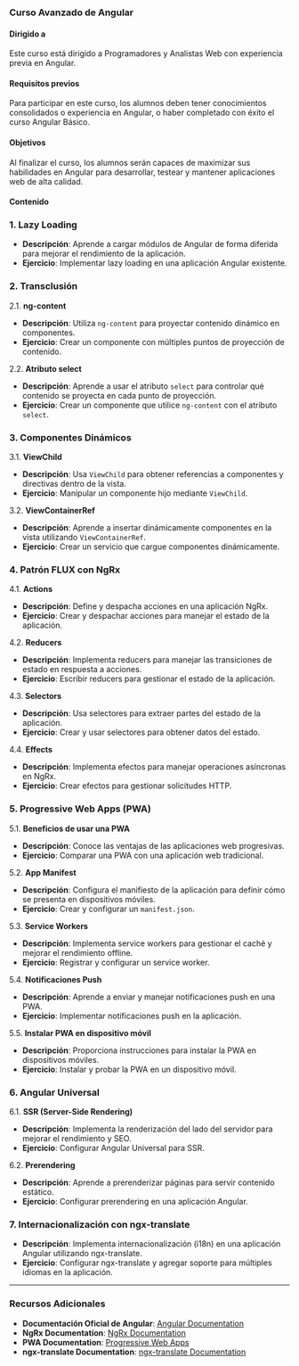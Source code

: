 ### Curso Avanzado de Angular

#### **Dirigido a**
Este curso está dirigido a Programadores y Analistas Web con experiencia previa en Angular.

#### **Requisitos previos**
Para participar en este curso, los alumnos deben tener conocimientos consolidados o experiencia en Angular, o haber completado con éxito el curso Angular Básico.

#### **Objetivos**
Al finalizar el curso, los alumnos serán capaces de maximizar sus habilidades en Angular para desarrollar, testear y mantener aplicaciones web de alta calidad.

#### **Contenido**

### 1. Lazy Loading
- **Descripción**: Aprende a cargar módulos de Angular de forma diferida para mejorar el rendimiento de la aplicación.
- **Ejercicio**: Implementar lazy loading en una aplicación Angular existente.

### 2. Transclusión
2.1. **ng-content**
- **Descripción**: Utiliza `ng-content` para proyectar contenido dinámico en componentes.
- **Ejercicio**: Crear un componente con múltiples puntos de proyección de contenido.

2.2. **Atributo select**
- **Descripción**: Aprende a usar el atributo `select` para controlar qué contenido se proyecta en cada punto de proyección.
- **Ejercicio**: Crear un componente que utilice `ng-content` con el atributo `select`.

### 3. Componentes Dinámicos
3.1. **ViewChild**
- **Descripción**: Usa `ViewChild` para obtener referencias a componentes y directivas dentro de la vista.
- **Ejercicio**: Manipular un componente hijo mediante `ViewChild`.

3.2. **ViewContainerRef**
- **Descripción**: Aprende a insertar dinámicamente componentes en la vista utilizando `ViewContainerRef`.
- **Ejercicio**: Crear un servicio que cargue componentes dinámicamente.

### 4. Patrón FLUX con NgRx
4.1. **Actions**
- **Descripción**: Define y despacha acciones en una aplicación NgRx.
- **Ejercicio**: Crear y despachar acciones para manejar el estado de la aplicación.

4.2. **Reducers**
- **Descripción**: Implementa reducers para manejar las transiciones de estado en respuesta a acciones.
- **Ejercicio**: Escribir reducers para gestionar el estado de la aplicación.

4.3. **Selectors**
- **Descripción**: Usa selectores para extraer partes del estado de la aplicación.
- **Ejercicio**: Crear y usar selectores para obtener datos del estado.

4.4. **Effects**
- **Descripción**: Implementa efectos para manejar operaciones asíncronas en NgRx.
- **Ejercicio**: Crear efectos para gestionar solicitudes HTTP.

### 5. Progressive Web Apps (PWA)
5.1. **Beneficios de usar una PWA**
- **Descripción**: Conoce las ventajas de las aplicaciones web progresivas.
- **Ejercicio**: Comparar una PWA con una aplicación web tradicional.

5.2. **App Manifest**
- **Descripción**: Configura el manifiesto de la aplicación para definir cómo se presenta en dispositivos móviles.
- **Ejercicio**: Crear y configurar un `manifest.json`.

5.3. **Service Workers**
- **Descripción**: Implementa service workers para gestionar el caché y mejorar el rendimiento offline.
- **Ejercicio**: Registrar y configurar un service worker.

5.4. **Notificaciones Push**
- **Descripción**: Aprende a enviar y manejar notificaciones push en una PWA.
- **Ejercicio**: Implementar notificaciones push en la aplicación.

5.5. **Instalar PWA en dispositivo móvil**
- **Descripción**: Proporciona instrucciones para instalar la PWA en dispositivos móviles.
- **Ejercicio**: Instalar y probar la PWA en un dispositivo móvil.

### 6. Angular Universal
6.1. **SSR (Server-Side Rendering)**
- **Descripción**: Implementa la renderización del lado del servidor para mejorar el rendimiento y SEO.
- **Ejercicio**: Configurar Angular Universal para SSR.

6.2. **Prerendering**
- **Descripción**: Aprende a prerenderizar páginas para servir contenido estático.
- **Ejercicio**: Configurar prerendering en una aplicación Angular.

### 7. Internacionalización con ngx-translate
- **Descripción**: Implementa internacionalización (i18n) en una aplicación Angular utilizando ngx-translate.
- **Ejercicio**: Configurar ngx-translate y agregar soporte para múltiples idiomas en la aplicación.

---

### Recursos Adicionales
- **Documentación Oficial de Angular**: [Angular Documentation](https://angular.io/docs)
- **NgRx Documentation**: [NgRx Documentation](https://ngrx.io/docs)
- **PWA Documentation**: [Progressive Web Apps](https://web.dev/progressive-web-apps/)
- **ngx-translate Documentation**: [ngx-translate Documentation](http://www.ngx-translate.com/)
